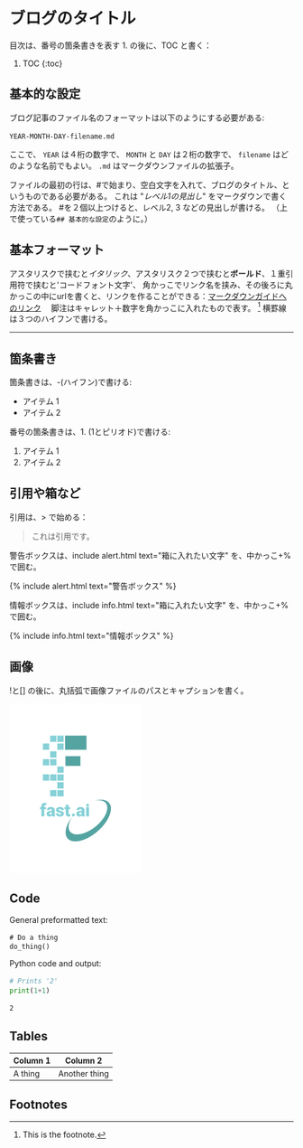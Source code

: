 # ブログのタイトル

目次は、番号の箇条書きを表す 1. の後に、TOC と書く：

1. TOC
{:toc}

## 基本的な設定

ブログ記事のファイル名のフォーマットは以下のようにする必要がある:

`YEAR-MONTH-DAY-filename.md`

ここで、 `YEAR` は４桁の数字で、 `MONTH` と `DAY` は２桁の数字で、 `filename` はどのような名前でもよい。 `.md` はマークダウンファイルの拡張子。

ファイルの最初の行は、#で始まり、空白文字を入れて、ブログのタイトル、というものである必要がある。
これは "*レベル1の見出し*" をマークダウンで書く方法である。
#を２個以上つけると、レベル2, 3 などの見出しが書ける。
（上で使っている`## 基本的な設定`のように。）

## 基本フォーマット

アスタリスクで挟むと*イタリック*、アスタリスク２つで挟むと**ボールド**、１重引用符で挟むと'コードフォント文字'、
角かっこでリンク名を挟み、その後ろに丸かっこの中にurlを書くと、リンクを作ることができる：[マークダウンガイドへのリンク](https://www.markdownguide.org/cheat-sheet/)　
脚注はキャレット＋数字を角かっこに入れたもので表す。 [^1]
横罫線は３つのハイフンで書ける。

---

## 箇条書き

箇条書きは、-(ハイフン)で書ける:

- アイテム 1
- アイテム 2

番号の箇条書きは、1. (1とピリオド)で書ける:

1. アイテム 1
1. アイテム 2

## 引用や箱など

引用は、> で始める：

> これは引用です。

警告ボックスは、include alert.html text="箱に入れたい文字" を、中かっこ+%で囲む。

{% include alert.html text="警告ボックス" %}

情報ボックスは、include info.html text="箱に入れたい文字" を、中かっこ+%で囲む。

{% include info.html text="情報ボックス" %}

## 画像

!と[] の後に、丸括弧で画像ファイルのパスとキャプションを書く。

![](/images/logo.png "fast.aiのロゴ")

## Code

General preformatted text:

    # Do a thing
    do_thing()

Python code and output:

```python
# Prints '2'
print(1+1)
```

    2

## Tables

| Column 1 | Column 2 |
|-|-|
| A thing | Another thing |

## Footnotes

[^1]: This is the footnote.


